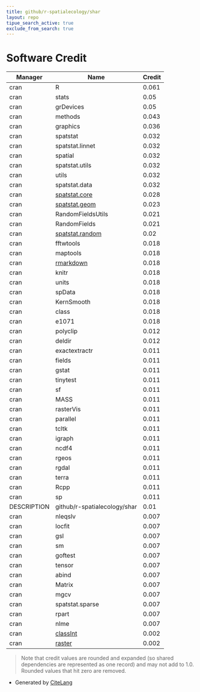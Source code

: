 ```yaml
---
title: github/r-spatialecology/shar
layout: repo
tipue_search_active: true
exclude_from_search: true
---
```

# Software Credit

|Manager|Name|Credit|
|-------|----|------|
|cran|R|0.061|
|cran|stats|0.05|
|cran|grDevices|0.05|
|cran|methods|0.043|
|cran|graphics|0.036|
|cran|spatstat|0.032|
|cran|spatstat.linnet|0.032|
|cran|spatial|0.032|
|cran|spatstat.utils|0.032|
|cran|utils|0.032|
|cran|spatstat.data|0.032|
|cran|[spatstat.core](http://spatstat.org/)|0.028|
|cran|[spatstat.geom](http://spatstat.org/)|0.023|
|cran|RandomFieldsUtils|0.021|
|cran|RandomFields|0.021|
|cran|[spatstat.random](http://spatstat.org/)|0.02|
|cran|fftwtools|0.018|
|cran|maptools|0.018|
|cran|[rmarkdown](https://github.com/rstudio/rmarkdown)|0.018|
|cran|knitr|0.018|
|cran|units|0.018|
|cran|spData|0.018|
|cran|KernSmooth|0.018|
|cran|class|0.018|
|cran|e1071|0.018|
|cran|polyclip|0.012|
|cran|deldir|0.012|
|cran|exactextractr|0.011|
|cran|fields|0.011|
|cran|gstat|0.011|
|cran|tinytest|0.011|
|cran|sf|0.011|
|cran|MASS|0.011|
|cran|rasterVis|0.011|
|cran|parallel|0.011|
|cran|tcltk|0.011|
|cran|igraph|0.011|
|cran|ncdf4|0.011|
|cran|rgeos|0.011|
|cran|rgdal|0.011|
|cran|terra|0.011|
|cran|Rcpp|0.011|
|cran|sp|0.011|
|DESCRIPTION|github/r-spatialecology/shar|0.01|
|cran|nleqslv|0.007|
|cran|locfit|0.007|
|cran|gsl|0.007|
|cran|sm|0.007|
|cran|goftest|0.007|
|cran|tensor|0.007|
|cran|abind|0.007|
|cran|Matrix|0.007|
|cran|mgcv|0.007|
|cran|spatstat.sparse|0.007|
|cran|rpart|0.007|
|cran|nlme|0.007|
|cran|[classInt](https://r-spatial.github.io/classInt/)|0.002|
|cran|[raster](https://rspatial.org/raster)|0.002|


> Note that credit values are rounded and expanded (so shared dependencies are represented as one record) and may not add to 1.0. Rounded values that hit zero are removed.


- Generated by [CiteLang](https://github.com/vsoch/citelang)
